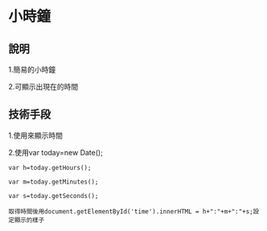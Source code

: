 # 小時鐘

## 說明
1.簡易的小時鐘

2.可顯示出現在的時間

## 技術手段
1.使用<body onload="showTime()">來顯示時間
    
2.使用var today=new Date();

    var h=today.getHours();
    
    var m=today.getMinutes();
    
    var s=today.getSeconds();
    
    取得時間後用document.getElementById('time').innerHTML = h+":"+m+":"+s;設定顯示的樣子
